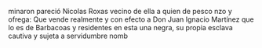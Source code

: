 minaron pareció Nicolas Roxas vecino de ella a quien de pesco
nzo y ofrega: Que vende realmente y con efecto a Don Juan Ignacio Martínez que lo es de Barbacoas y residentes en esta una
negra, su propia esclava cautiva y sujeta a servidumbre nomb